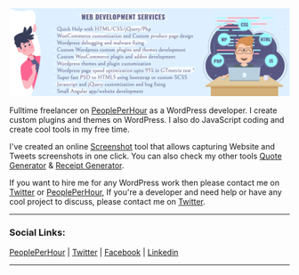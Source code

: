 <img src="https://raw.githubusercontent.com/vijayhardaha/vijayhardaha/master/banner.png" alt="Vijay Hardaha" />

Fulltime freelancer on [PeoplePerHour](https://pph.me/vijayhardaha/) as a WordPress developer. I create custom plugins and themes on WordPress. I also do JavaScript coding and create cool tools in my free time.

I've created an online [Screenshot](https://webscreenshot.now.sh/) tool that allows capturing Website and Tweets screenshots in one click. You can also check my other tools [Quote Generator](http://quoteit.now.sh/) & [Receipt Generator](https://receipt-generator.now.sh/).

If you want to hire me for any WordPress work then please contact me on [Twitter](https://twitter.com/vijayhardaha/) or [PeoplePerHour](https://pph.me/vijayhardaha/), If you're a developer and need help or have any cool project to discuss, please contact me on [Twitter](https://twitter.com/vijayhardaha/).

---

### Social Links:

[PeoplePerHour](https://pph.me/vijayhardaha/) |
[Twitter](https://twitter.com/vijayhardaha/) |
[Facebook](https://www.facebook.com/geekyvijay/) |
[Linkedin](https://www.linkedin.com/in/vijayhardaha/)

---
